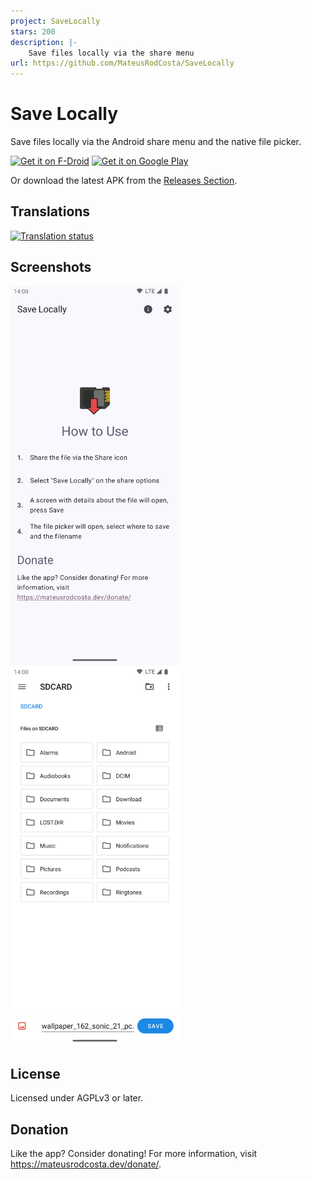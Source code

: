 ```yaml
---
project: SaveLocally
stars: 200
description: |-
    Save files locally via the share menu
url: https://github.com/MateusRodCosta/SaveLocally
---
```


# Save Locally

Save files locally via the Android share menu and the native file picker.

[<img src="https://fdroid.gitlab.io/artwork/badge/get-it-on.png"
     alt="Get it on F-Droid"
     height="80">](https://f-droid.org/packages/com.mateusrodcosta.apps.share2storage/)
[<img src="https://play.google.com/intl/en_us/badges/images/generic/en-play-badge.png"
     alt="Get it on Google Play"
     height="80">](https://play.google.com/store/apps/details?id=com.mateusrodcosta.apps.share2storage)

Or download the latest APK from the [Releases Section](https://github.com/MateusRodCosta/SaveLocally/releases/latest).

## Translations

<a href="https://hosted.weblate.org/engage/save-locally/">
<img src="https://hosted.weblate.org/widget/save-locally/multi-auto.svg" alt="Translation status" />
</a>

## Screenshots

<img src="https://raw.githubusercontent.com/MateusRodCosta/SaveLocally/main/fastlane/metadata/android/en-US/images/phoneScreenshots/1.png" width="270" alt="Main Screen">
<img src="https://raw.githubusercontent.com/MateusRodCosta/SaveLocally/main/fastlane/metadata/android/en-US/images/phoneScreenshots/3.png" width="270" alt="Details Screen">

## License

Licensed under AGPLv3 or later.

## Donation

Like the app? Consider donating! For more information, visit https://mateusrodcosta.dev/donate/.

